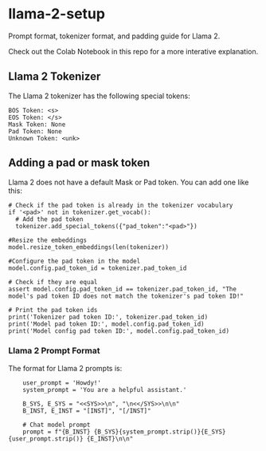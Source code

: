 # llama-2-setup
Prompt format, tokenizer format, and padding guide for Llama 2.

Check out the Colab Notebook in this repo for a more interative explanation.

## Llama 2 Tokenizer

The Llama 2 tokenizer has the following special tokens:
```
BOS Token: <s>
EOS Token: </s>
Mask Token: None
Pad Token: None
Unknown Token: <unk>

```

## Adding a pad or mask token
Llama 2 does not have a default Mask or Pad token. You can add one like this:
```
# Check if the pad token is already in the tokenizer vocabulary
if '<pad>' not in tokenizer.get_vocab():
  # Add the pad token
  tokenizer.add_special_tokens({"pad_token":"<pad>"})

#Resize the embeddings
model.resize_token_embeddings(len(tokenizer))

#Configure the pad token in the model
model.config.pad_token_id = tokenizer.pad_token_id

# Check if they are equal
assert model.config.pad_token_id == tokenizer.pad_token_id, "The model's pad token ID does not match the tokenizer's pad token ID!"

# Print the pad token ids
print('Tokenizer pad token ID:', tokenizer.pad_token_id)
print('Model pad token ID:', model.config.pad_token_id)
print('Model config pad token ID:', model.config.pad_token_id)
```

### Llama 2 Prompt Format
The format for Llama 2 prompts is:
```
    user_prompt = 'Howdy!'
    system_prompt = 'You are a helpful assistant.'

    B_SYS, E_SYS = "<<SYS>>\n", "\n<</SYS>>\n\n"
    B_INST, E_INST = "[INST]", "[/INST]"

    # Chat model prompt
    prompt = f"{B_INST} {B_SYS}{system_prompt.strip()}{E_SYS}{user_prompt.strip()} {E_INST}\n\n"
```


